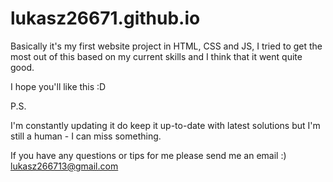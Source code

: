 # lukasz26671.github.io

Basically it's my first website project in HTML, CSS and JS, I tried to get the most out of this based on my current skills and I think that it went quite good.

I hope you'll like this :D

P.S.

I'm constantly updating it do keep it up-to-date with latest solutions but I'm still a human - I can miss something.

If you have any questions or tips for me please send me an email :) lukasz266713@gmail.com
